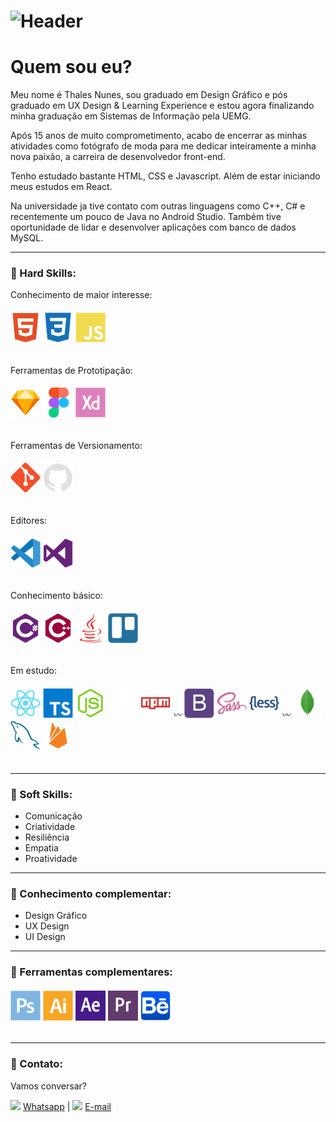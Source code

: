 # ![Header]( https://thalesnunes.com.br/github/header.png )

#  Quem sou eu?

Meu nome é Thales Nunes, sou graduado em Design Gráfico e pós graduado em UX Design & Learning Experience e estou agora finalizando minha graduação em Sistemas de Informação pela UEMG.

Após 15 anos de muito comprometimento, acabo de encerrar as minhas atividades como fotógrafo de moda para me dedicar inteiramente a minha nova paixão, a carreira  de desenvolvedor front-end.

Tenho estudado bastante HTML, CSS e Javascript. Além de estar iniciando meus estudos em React.

Na universidade ja tive contato com outras linguagens como C++, C# e recentemente um pouco de Java no Android Studio. Também tive oportunidade de lidar e desenvolver aplicações com banco de dados MySQL.

------

### :rocket: Hard Skills:

Conhecimento de maior interesse:

###### <img src="icons/html5-plain.svg" width="48"> <img src="icons/css3-plain.svg" width="48"> <img src="icons/javascript-plain.svg" width="48">

Ferramentas de Prototipação:

###### <img src="icons/sketch-original.svg" width="48"> <img src="icons/figma-original.svg" width="48"> <img src="icons/xd-plain.svg" width="48">

Ferramentas de Versionamento:

###### <img src="icons/git-original.svg" width="48"> <img src="icons/github-original.svg" width="48">

Editores:

###### <img src="icons/vscode-original.svg" width="48"> <img src="icons/visualstudio-plain.svg" width="48">

Conhecimento básico:

###### <img src="icons/csharp-plain.svg" width="48"> <img src="icons/cplusplus-plain.svg" width="48"> <img src="icons/java-plain.svg" width="48"> <img src="icons/trello-plain.svg" width="48">

Em estudo:

###### <img src="icons/react-original.svg" width="48"> <img src="icons/typescript-original.svg" width="48"> <img src="icons/nodejs-plain.svg" width="48"> <img src="icons/express-original.svg" width="48"> <img src="icons/npm-original-wordmark.svg" width="48">  :wavy_dash:  <img src="icons/bootstrap-plain.svg" width="48"> <img src="icons/sass-original.svg" width="48"> <img src="icons/less-plain-wordmark.svg" width="48">  :wavy_dash:  <img src="icons/mongodb-original.svg" width="48"> <img src="icons/mysql-plain.svg" width="48"> <img src="icons/firebase-plain.svg" width="48">

------

### :rocket: Soft Skills:

- Comunicação
- Criatividade
- Resiliência
- Empatia
- Proatividade

------

### :rocket: Conhecimento complementar:

- Design Gráfico
- UX Design
- UI Design

------

###  :rocket: Ferramentas complementares:

###### 	<img src="icons/photoshop-plain.svg" width="48"> <img src="icons/illustrator-plain.svg" width="48"> <img src="icons/aftereffects-plain.svg" width="48"> <img src="icons/premierepro-plain.svg" width="48" > <img src="icons/behance-original.svg" width="48">

------

###  :rocket: Contato:

Vamos conversar? 

<img src="https://thalesnunes.com.br/github/whatsapp.svg" width="30"> [Whatsapp](https://api.whatsapp.com/send?phone=5535997438652) | <img src="https://thalesnunes.com.br/github/email.svg" width="30"> [E-mail](mailto:thales.o.nunes@gmail.com)

